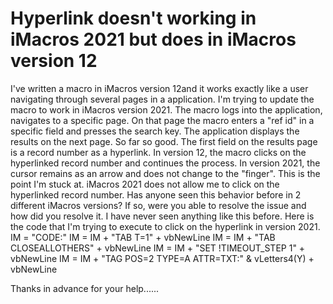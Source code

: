 
# Hyperlink doesn't working in iMacros 2021 but does in iMacros version 12

I've written a macro in iMacros version 12and it works exactly like a user navigating through several pages in a application.
I'm trying to update the macro to work in iMacros version 2021.
The macro logs into the application, navigates to a specific page.  On that page the macro enters a "ref id" in a specific field and presses the search key.  The application displays the results on the next page.  So far so good.
The first field on the results page is a record number as a hyperlink.  In version 12, the macro clicks on the hyperlinked record number and continues the process.
In version 2021, the cursor remains as an arrow and does not change to the "finger".  This is the point I'm stuck at.  iMacros 2021 does not allow me to click on the hyperlinked record number.
Has anyone seen this behavior before in 2 different iMacros versions?  If so, were you able to resolve the issue and how did you resolve it.
I have never seen anything like this before.  Here is the code that I'm trying to execute to click on the hyperlink in version 2021.
IM = "CODE:"
IM = IM + "TAB T=1" + vbNewLine
IM = IM + "TAB CLOSEALLOTHERS" + vbNewLine
IM = IM + "SET !TIMEOUT_STEP 1" + vbNewLine
IM = IM + "TAG POS=2 TYPE=A ATTR=TXT:" & vLetters4(Y) + vbNewLine

Thanks in advance for your help......

        